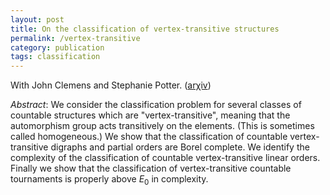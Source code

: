 ```yaml
---
layout: post
title: On the classification of vertex-transitive structures
permalink: /vertex-transitive
category: publication
tags: classification
---
```


With John Clemens and Stephanie Potter. (<a href="https://arxiv.org/abs/1707.02383">ar&chi;iv</a>)<!--more-->

*Abstract*: We consider the classification problem for several classes of countable structures which are "vertex-transitive", meaning that the automorphism group acts transitively on the elements. (This is sometimes called homogeneous.) We show that the classification of countable vertex-transitive digraphs and partial orders are Borel complete. We identify the complexity of the classification of countable vertex-transitive linear orders. Finally we show that the classification of vertex-transitive countable tournaments is properly above $E_0$ in complexity.
